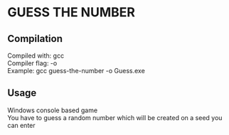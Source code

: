 # GUESS THE NUMBER
 

Compilation
-----------

Compiled with: gcc  
Compiler flag: -o  
Example: gcc guess-the-number -o Guess.exe  

  

Usage
-----

Windows console based game  
You have to guess a random number which will be created on a seed you can enter  
